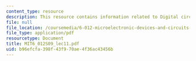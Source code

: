 ```yaml
---
content_type: resource
description: This resource contains information related to Digital circuits.
file: null
file_location: /coursemedia/6-012-microelectronic-devices-and-circuits-spring-2009/b96efcfa398f43f970ae4f36ac43456b_MIT6_012S09_lec11.pdf
file_type: application/pdf
resourcetype: Document
title: MIT6_012S09_lec11.pdf
uid: b96efcfa-398f-43f9-70ae-4f36ac43456b
---
```

